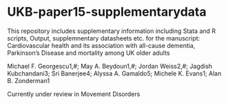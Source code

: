 # UKB-paper15-supplementarydata

This repository includes supplementary information including Stata and R scripts, Output, supplemnentary datasheets etc. for the manuscript:
Cardiovascular health and its association with all-cause dementia, Parkinson’s Disease and mortality among UK older adults

Michael F. Georgescu1,#; May A. Beydoun1,#; Jordan Weiss2,#; Jagdish Kubchandani3; Sri Banerjee4; Alyssa A. Gamaldo5;  Michele K. Evans1; Alan B. Zonderman1 

Currently under review in Movement Disorders
